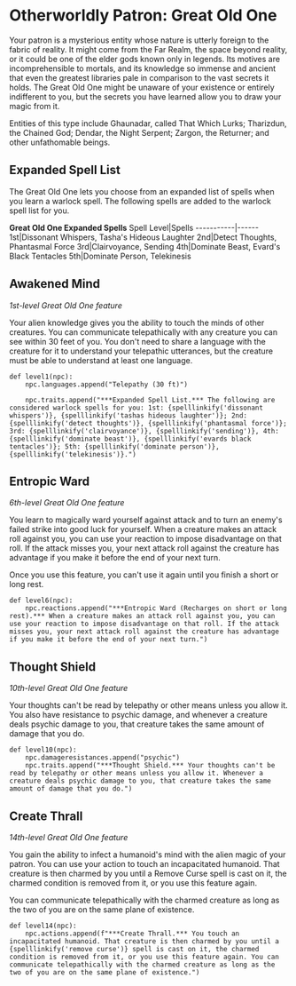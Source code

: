 # Otherworldly Patron: Great Old One
Your patron is a mysterious entity whose nature is utterly foreign to the fabric of reality. It might come from the Far Realm, the space beyond reality, or it could be one of the elder gods known only in legends. Its motives are incomprehensible to mortals, and its knowledge so immense and ancient that even the greatest libraries pale in comparison to the vast secrets it holds. The Great Old One might be unaware of your existence or entirely indifferent to you, but the secrets you have learned allow you to draw your magic from it.

Entities of this type include Ghaunadar, called That Which Lurks; Tharizdun, the Chained God; Dendar, the Night Serpent; Zargon, the Returner; and other unfathomable beings.

## Expanded Spell List
The Great Old One lets you choose from an expanded list of spells when you learn a warlock spell. The following spells are added to the warlock spell list for you.

**Great Old One Expanded Spells**
Spell Level|Spells
-----------|------
1st|Dissonant Whispers, Tasha's Hideous Laughter
2nd|Detect Thoughts, Phantasmal Force
3rd|Clairvoyance, Sending
4th|Dominate Beast, Evard's Black Tentacles
5th|Dominate Person, Telekinesis

## Awakened Mind
*1st-level Great Old One feature*

Your alien knowledge gives you the ability to touch the minds of other creatures. You can communicate telepathically with any creature you can see within 30 feet of you. You don't need to share a language with the creature for it to understand your telepathic utterances, but the creature must be able to understand at least one language.

```
def level1(npc):
    npc.languages.append("Telepathy (30 ft)")

    npc.traits.append("***Expanded Spell List.*** The following are considered warlock spells for you: 1st: {spelllinkify('dissonant whispers')}, {spelllinkify('tashas hideous laughter')}; 2nd: {spelllinkify('detect thoughts')}, {spelllinkify('phantasmal force')}; 3rd: {spelllinkify('clairvoyance')}, {spelllinkify('sending')}, 4th: {spelllinkify('dominate beast')}, {spelllinkify('evards black tentacles')}; 5th: {spelllinkify('dominate person')}, {spelllinkify('telekinesis')}.") 
```

## Entropic Ward
*6th-level Great Old One feature*

You learn to magically ward yourself against attack and to turn an enemy's failed strike into good luck for yourself. When a creature makes an attack roll against you, you can use your reaction to impose disadvantage on that roll. If the attack misses you, your next attack roll against the creature has advantage if you make it before the end of your next turn.

Once you use this feature, you can't use it again until you finish a short or long rest.

```
def level6(npc):
    npc.reactions.append("***Entropic Ward (Recharges on short or long rest).*** When a creature makes an attack roll against you, you can use your reaction to impose disadvantage on that roll. If the attack misses you, your next attack roll against the creature has advantage if you make it before the end of your next turn.")
```

## Thought Shield
*10th-level Great Old One feature*

Your thoughts can't be read by telepathy or other means unless you allow it. You also have resistance to psychic damage, and whenever a creature deals psychic damage to you, that creature takes the same amount of damage that you do.

```
def level10(npc):
    npc.damageresistances.append("psychic")
    npc.traits.append("***Thought Shield.*** Your thoughts can't be read by telepathy or other means unless you allow it. Whenever a creature deals psychic damage to you, that creature takes the same amount of damage that you do.")
```

## Create Thrall
*14th-level Great Old One feature*

You gain the ability to infect a humanoid's mind with the alien magic of your patron. You can use your action to touch an incapacitated humanoid. That creature is then charmed by you until a Remove Curse spell is cast on it, the charmed condition is removed from it, or you use this feature again.

You can communicate telepathically with the charmed creature as long as the two of you are on the same plane of existence.

```
def level14(npc):
    npc.actions.append(f"***Create Thrall.*** You touch an incapacitated humanoid. That creature is then charmed by you until a {spelllinkify('remove curse')} spell is cast on it, the charmed condition is removed from it, or you use this feature again. You can communicate telepathically with the charmed creature as long as the two of you are on the same plane of existence.")
```

